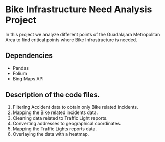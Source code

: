 # Bike Infrastructure Need Analysis Project
In this project we analyze different points of the Guadalajara Metropolitan Area to find critical points where Bike Infrastructure is needed.

## Dependencies

- Pandas
- Folium
- Bing Maps API

## Description of the code files.

1. Filtering Accident data to obtain only Bike related incidents.
2. Mapping the Bike related incidents data.
3. Cleaning data related to Traffic Light reports.
4. Converting addresses to geographical coordinates.
5. Mapping the Traffic Lights reports data.
6. Overlaying the data with a heatmap.
